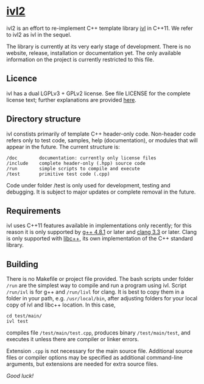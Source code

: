 # [ivl2](https://github.com/iavr/ivl2)

ivl2 is an effort to re-implement C++ template library [ivl](http://image.ntua.gr/ivl/) in C++11. We refer to ivl2 as ivl in the sequel.

The library is currently at its very early stage of development. There is no website, release, installation or documentation yet. The only available information on the project is currently restricted to this file.

## Licence

ivl has a dual LGPLv3 + GPLv2 license. See file LICENSE for the complete license text; further explanations are provided [here](http://image.ntua.gr/ivl/license.php).

## Directory structure

ivl constists primarily of template C++ header-only code. Non-header code refers only to test code, samples, help (documentation), or modules that will appear in the future. The current structure is:

	/doc        documentation: currently only license files
	/include    complete header-only (.hpp) source code
	/run        simple scripts to compile and execute
	/test       primitive test code (.cpp)

Code under folder /test is only used for development, testing and debugging. It is subject to major updates or complete removal in the future.

## Requirements

ivl uses C++11 features available in implementations only recently; for this reason it is only supported by [g++ 4.8.1](http://gcc.gnu.org/gcc-4.8/) or later and [clang 3.3](http://llvm.org/releases/download.html#3.3) or later. Clang is only supported with [libc++](http://libcxx.llvm.org/), its own implementation of the C++ standard library.

## Building

There is no Makefile or project file provided. The bash scripts under folder `/run` are the simplest way to compile and run a program using ivl. Script `/run/ivl` is for g++ and `/run/livl` for clang. It is best to copy them in a folder in your path, e.g. `/usr/local/bin`, after adjusting folders for your local copy of ivl and libc++ location. In this case,

	cd test/main/
	ivl test

compiles file `/test/main/test.cpp`, produces binary `/test/main/test`, and executes it unless there are compiler or linker errors.

Extension `.cpp` is not necessary for the main source file. Additional source files or compiler options may be specified as additional command-line arguments, but extensions are needed for extra source files.

*Good luck!*
